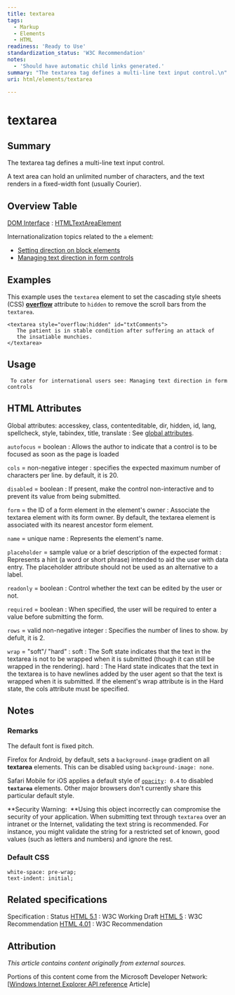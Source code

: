 ```yaml
---
title: textarea
tags:
  - Markup
  - Elements
  - HTML
readiness: 'Ready to Use'
standardization_status: 'W3C Recommendation'
notes:
  - 'Should have automatic child links generated.'
summary: "The textarea tag defines a multi-line text input control.\n"
uri: html/elements/textarea

---
```

# textarea

## Summary

The textarea tag defines a multi-line text input control.

A text area can hold an unlimited number of characters, and the text renders in a fixed-width font (usually Courier).

## Overview Table

[DOM Interface](/dom/interface)
:   [HTMLTextAreaElement](/dom/HTMLTextAreaElement)

Internationalization topics related to the `a` element:

-   [Setting direction on block elements](http://localhost/International/techniques/authoring-html#blocks)
-   [Managing text direction in form controls](http://localhost/International/techniques/authoring-html#formdir)

## Examples

This example uses the `textarea` element to set the cascading style sheets (CSS) [**overflow**](/css/properties/overflow) attribute to `hidden` to remove the scroll bars from the `textarea`.

``` {.html}
<textarea style="overflow:hidden" id="txtComments">
   The patient is in stable condition after suffering an attack of
   the insatiable munchies.
</textarea>
```

## Usage

     To cater for international users see: Managing text direction in form controls

## HTML Attributes

 Global attributes: accesskey, class, contenteditable, dir, hidden, id, lang, spellcheck, style, tabindex, title, translate
:   See [global attributes](/html/global_attributes).

 `autofocus` = boolean
:   Allows the author to indicate that a control is to be focused as soon as the page is loaded

 `cols` = non-negative integer
:   specifies the expected maximum number of characters per line. by default, it is 20.

 `disabled` = boolean
:   If present, make the control non-interactive and to prevent its value from being submitted.

 `form` = the ID of a form element in the element's owner
:   Associate the textarea element with its form owner.
    By default, the textarea element is associated with its nearest ancestor form element.

 `name` = unique name
:   Represents the element's name.

 `placeholder` = sample value or a brief description of the expected format
:   Represents a hint (a word or short phrase) intended to aid the user with data entry.
    The placeholder attribute should not be used as an alternative to a label.

 `readonly` = boolean
:   Control whether the text can be edited by the user or not.

 `required` = boolean
:   When specified, the user will be required to enter a value before submitting the form.

 `rows` = valid non-negative integer
:   Specifies the number of lines to show. by defult, it is 2.

 `wrap` = "soft"/ "hard"
:   soft
    :   The Soft state indicates that the text in the textarea is not to be wrapped when it is submitted (though it can still be wrapped in the rendering).
    hard
    :   The Hard state indicates that the text in the textarea is to have newlines added by the user agent so that the text is wrapped when it is submitted.
        If the element's wrap attribute is in the Hard state, the cols attribute must be specified.

## Notes

### Remarks

The default font is fixed pitch.

Firefox for Android, by default, sets a `background-image` gradient on all **textarea** elements. This can be disabled using `background-image: none`.

Safari Mobile for iOS applies a default style of [`opacity`](/css/properties/opacity)`: 0.4` to disabled **`textarea`** elements. Other major browsers don't currently share this particular default style.

**Security Warning:  **Using this object incorrectly can compromise the security of your application. When submitting text through `textarea` over an intranet or the Internet, validating the text string is recommended. For instance, you might validate the string for a restricted set of known, good values (such as letters and numbers) and ignore the rest.

### Default CSS

    white-space: pre-wrap;
    text-indent: initial;

## Related specifications

Specification
:   Status
[HTML 5.1](http://www.w3.org/TR/html51/forms.html#the-textarea-element)
:   W3C Working Draft
[HTML 5](http://www.w3.org/TR/html5/forms.html#the-textarea-element)
:   W3C Recommendation
[HTML 4.01](http://www.w3.org/TR/html401/interact/forms.html#edef-TEXTAREA)
:   W3C Recommendation

## Attribution

*This article contains content originally from external sources.*

Portions of this content come from the Microsoft Developer Network: [[Windows Internet Explorer API reference](http://msdn.microsoft.com/en-us/library/ie/hh828809%28v=vs.85%29.aspx) Article]

